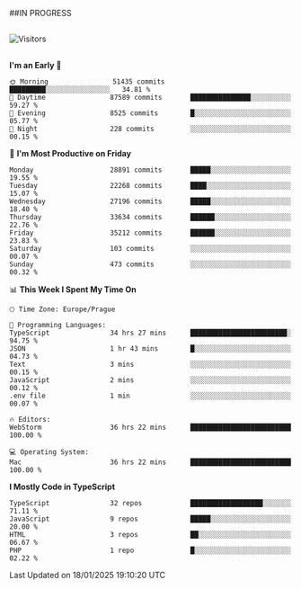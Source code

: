 ##IN PROGRESS
##
![Visitors](https://komarev.com/ghpvc/?username=petrbui&style=for-the-badge&label=Visitors+👀)



##
<!--
[![My GitHub stats](https://github-readme-stats.vercel.app/api?username=petrbui&theme=github_dark)](https://github.com/anuraghazra/github-readme-stats)

[![My wakatime stats](https://github-readme-stats.vercel.app/api/wakatime?username=petrbui&theme=github_dark)](https://github.com/anuraghazra/github-readme-stats)
-->
<!--START_SECTION:waka-->
**I'm an Early 🐤** 

```text
🌞 Morning                51435 commits       █████████░░░░░░░░░░░░░░░░   34.81 % 
🌆 Daytime                87589 commits       ███████████████░░░░░░░░░░   59.27 % 
🌃 Evening                8525 commits        █░░░░░░░░░░░░░░░░░░░░░░░░   05.77 % 
🌙 Night                  228 commits         ░░░░░░░░░░░░░░░░░░░░░░░░░   00.15 % 
```
📅 **I'm Most Productive on Friday** 

```text
Monday                   28891 commits       █████░░░░░░░░░░░░░░░░░░░░   19.55 % 
Tuesday                  22268 commits       ████░░░░░░░░░░░░░░░░░░░░░   15.07 % 
Wednesday                27196 commits       █████░░░░░░░░░░░░░░░░░░░░   18.40 % 
Thursday                 33634 commits       ██████░░░░░░░░░░░░░░░░░░░   22.76 % 
Friday                   35212 commits       ██████░░░░░░░░░░░░░░░░░░░   23.83 % 
Saturday                 103 commits         ░░░░░░░░░░░░░░░░░░░░░░░░░   00.07 % 
Sunday                   473 commits         ░░░░░░░░░░░░░░░░░░░░░░░░░   00.32 % 
```


📊 **This Week I Spent My Time On** 

```text
🕑︎ Time Zone: Europe/Prague

💬 Programming Languages: 
TypeScript               34 hrs 27 mins      ████████████████████████░   94.75 % 
JSON                     1 hr 43 mins        █░░░░░░░░░░░░░░░░░░░░░░░░   04.73 % 
Text                     3 mins              ░░░░░░░░░░░░░░░░░░░░░░░░░   00.15 % 
JavaScript               2 mins              ░░░░░░░░░░░░░░░░░░░░░░░░░   00.12 % 
.env file                1 min               ░░░░░░░░░░░░░░░░░░░░░░░░░   00.07 % 

🔥 Editors: 
WebStorm                 36 hrs 22 mins      █████████████████████████   100.00 % 

💻 Operating System: 
Mac                      36 hrs 22 mins      █████████████████████████   100.00 % 
```

**I Mostly Code in TypeScript** 

```text
TypeScript               32 repos            ██████████████████░░░░░░░   71.11 % 
JavaScript               9 repos             █████░░░░░░░░░░░░░░░░░░░░   20.00 % 
HTML                     3 repos             ██░░░░░░░░░░░░░░░░░░░░░░░   06.67 % 
PHP                      1 repo              █░░░░░░░░░░░░░░░░░░░░░░░░   02.22 % 
```




 Last Updated on 18/01/2025 19:10:20 UTC
<!--END_SECTION:waka-->
